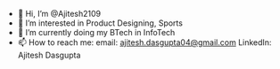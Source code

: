 - 👋 Hi, I’m @Ajitesh2109
- 👀 I’m interested in Product Designing, Sports
- 🌱 I’m currently doing my BTech in InfoTech
- 📫 How to reach me:
                email: ajitesh.dasgupta04@gmail.com
                LinkedIn: Ajitesh Dasgupta

<!---
Ajitesh2109/Ajitesh2109 is a ✨ special ✨ repository because its `README.md` (this file) appears on your GitHub profile.
You can click the Preview link to take a look at your changes.
--->
